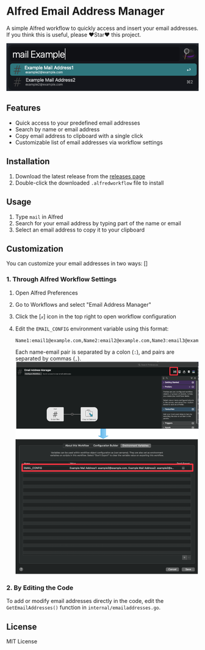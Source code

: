 # Alfred Email Address Manager

A simple Alfred workflow to quickly access and insert your email addresses.
If you think this is useful, please  ❤️Star❤️ this project.

![screenshot](/screenshot.png)

## Features

- Quick access to your predefined email addresses
- Search by name or email address
- Copy email address to clipboard with a single click
- Customizable list of email addresses via workflow settings

## Installation

1. Download the latest release from the [releases page](https://github.com/Ye-0413/alfred-emailAddress_manager/raw/master/alfred-email-addresses.alfredworkflow)
2. Double-click the downloaded `.alfredworkflow` file to install

## Usage

1. Type `mail` in Alfred
2. Search for your email address by typing part of the name or email
3. Select an email address to copy it to your clipboard

## Customization

You can customize your email addresses in two ways:
[]

### 1. Through Alfred Workflow Settings

1. Open Alfred Preferences
2. Go to Workflows and select "Email Address Manager"
3. Click the [𝓍] icon in the top right to open workflow configuration
4. Edit the `EMAIL_CONFIG` environment variable using this format:

   ```
   Name1:email1@example.com,Name2:email2@example.com,Name3:email3@example.com
   ```
   
   Each name-email pair is separated by a colon (`:`), and pairs are separated by commas (`,`).
![screenshot](/Configuration.png)
### 2. By Editing the Code

To add or modify email addresses directly in the code, edit the `GetEmailAddresses()` function in `internal/emailaddresses.go`.

## License

MIT License
